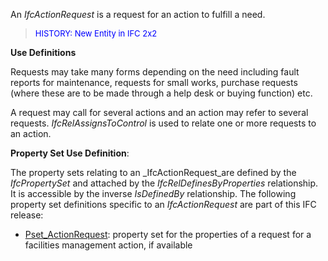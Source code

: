 ﻿An _IfcActionRequest_ is a request for an action to fulfill a need.

> <font color="#0000ff" size="-1">HISTORY:
New Entity in IFC 2x2</font>

****Use Definitions****

Requests may take many forms depending on the need including fault reports for maintenance, requests for small works, purchase requests (where these are to be made through a help desk or buying function) etc.

A request may call for several actions and an action may refer to several requests. _IfcRelAssignsToControl_ is used to relate one or more requests to an action.

****Property Set Use Definition****:

The property sets relating to an _IfcActionRequest_are defined by the _IfcPropertySet_ and attached by the _IfcRelDefinesByProperties_ relationship. It is accessible by the inverse _IsDefinedBy_ relationship. The following property set definitions specific to an _IfcActionRequest_ are part of this IFC release:

* [Pset_ActionRequest](../../psd/IfcFacilitiesMgmtDomain/Pset_ActionRequest.xml): property set for the properties of a request for a facilities management action, if available
